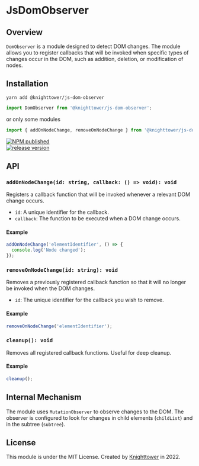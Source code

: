# JsDomObserver


## Overview

`DomObserver` is a module designed to detect DOM changes. The module allows you to register callbacks that will be invoked when specific types of changes occur in the DOM, such as addition, deletion, or modification of nodes.

## Installation

```
yarn add @knighttower/js-dom-observer
```  

```typescript
import DomObserver from '@knighttower/js-dom-observer';
```  
or only some modules
```typescript
import { addOnNodeChange, removeOnNodeChange } from '@knighttower/js-dom-observer';
```

[![NPM published](https://github.com/knighttower/JsDomObserver/actions/workflows/to-npm.yml/badge.svg)](https://github.com/knighttower/JsDomObserver/actions/workflows/to-npm.yml)  
[![release version](https://github.com/knighttower/JsDomObserver/actions/workflows/pre-release.yml/badge.svg)](https://github.com/knighttower/JsDomObserver/actions/workflows/pre-release.yml)
## API

### `addOnNodeChange(id: string, callback: () => void): void`

Registers a callback function that will be invoked whenever a relevant DOM change occurs.

- `id`: A unique identifier for the callback.
- `callback`: The function to be executed when a DOM change occurs.

#### Example

```typescript
addOnNodeChange('elementIdentifier', () => {
  console.log('Node changed');
});
```

### `removeOnNodeChange(id: string): void`

Removes a previously registered callback function so that it will no longer be invoked when the DOM changes.

- `id`: The unique identifier for the callback you wish to remove.

#### Example

```typescript
removeOnNodeChange('elementIdentifier');
```

### `cleanup(): void`

Removes all registered callback functions. Useful for deep cleanup.

#### Example

```typescript
cleanup();
```

## Internal Mechanism

The module uses `MutationObserver` to observe changes to the DOM. The observer is configured to look for changes in child elements (`childList`) and in the subtree (`subtree`).

## License

This module is under the MIT License. Created by [Knighttower](https://github.com/knighttower) in 2022.

